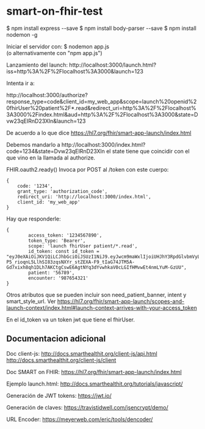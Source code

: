 # smart-on-fhir-test

$ npm install express --save
$ npm install body-parser --save
$ npm install nodemon -g

Iniciar el servidor con:
$ nodemon app.js  
    (o alternativamente con "npm app.js")


Lanzamiento del launch: http://localhost:3000/launch.html?iss=http%3A%2F%2Flocalhost%3A3000&launch=123

Intenta ir a:

http://localhost:3000/authorize?response_type=code&client_id=my_web_app&scope=launch%20openid%20fhirUser%20patient%2F*.read&redirect_uri=http%3A%2F%2Flocalhost%3A3000%2Findex.html&aud=http%3A%2F%2Flocalhost%3A3000&state=Dvw23qEIRnD23Xln&launch=123

De acuerdo a lo que dice https://hl7.org/fhir/smart-app-launch/index.html

Debemos mandarlo a http://localhost:3000/index.html?code=1234&state=Dvw23qEIRnD23Xln  el state tiene que coincidir con el que vino en la llamada al authorize.

FHIR.oauth2.ready()   Invoca por POST al /token con este cuerpo:

	{
	    code: '1234',
	    grant_type: 'authorization_code',
	    redirect_uri: 'http://localhost:3000/index.html',
	    client_id: 'my_web_app'
	}

Hay que responderle:

	{
	        access_token: '1234567890',
	        token_type: 'Bearer',
	        scope: 'launch fhirUser patient/*.read',
	        id_token: const id_token = "eyJ0eXAiOiJKV1QiLCJhbGciOiJSUzI1NiJ9.eyJwcm9maWxlIjoiUHJhY3RpdGlvbmVyL3NtYXJ0LVByYWN0aXRpb25lci03MjA4MDQxNiIsInBhdGllbnQiOiIxMjMiLCJlbmNvdW50ZXIiOiI1NjciLCJzdWIiOiIzNmExMGJjNGQyYTczNThiNGFmZGFhYWY5YWYzMmJhY2NhY2JhYWJkMTA5MWJkNGE4MDI4NDJhZDVjYWRkMTc4IiwiaXNzIjoiaHR0cDovL2xhdW5jaC5zbWFydGhlYWx0aGl0Lm9yZyIsImlhdCI6MTU1OTM5MjI5NSwiZXhwIjoxNTU5Mzk1ODk1fQ.Gz4AkDYTyf848GURiHhY28cLJlSDTthADWqgUbCCrJK8SZHe_K1ihXDB0oM-P5_rioqnL5LlhSI83zqsNXYr_stZEXA-F9_tIaG74JTM5A-Gd7xixh8qh1DLh7AKCtgCswE6AgtNYq3dYvwhkaV0cLGIfHMvwEt4nmLYuM-GzUU",
	        patient: '56789',
	        encounter: '987654321'
	}

Otros atributos que se pueden incluir son need_patient_banner, intent y smart_style_url.  Ver https://hl7.org/fhir/smart-app-launch/scopes-and-launch-context/index.html#launch-context-arrives-with-your-access_token

En el id_token va un token jwt que tiene el fhirUser.

<h2>Documentacion adicional</h2>

Doc client-js: http://docs.smarthealthit.org/client-js/api.html
http://docs.smarthealthit.org/client-js/client

Doc SMART on FHIR: https://hl7.org/fhir/smart-app-launch/index.html

Ejemplo launch.html: http://docs.smarthealthit.org/tutorials/javascript/

Generación de JWT tokens:  https://jwt.io/

Generación de claves: https://travistidwell.com/jsencrypt/demo/

URL Encoder: https://meyerweb.com/eric/tools/dencoder/


